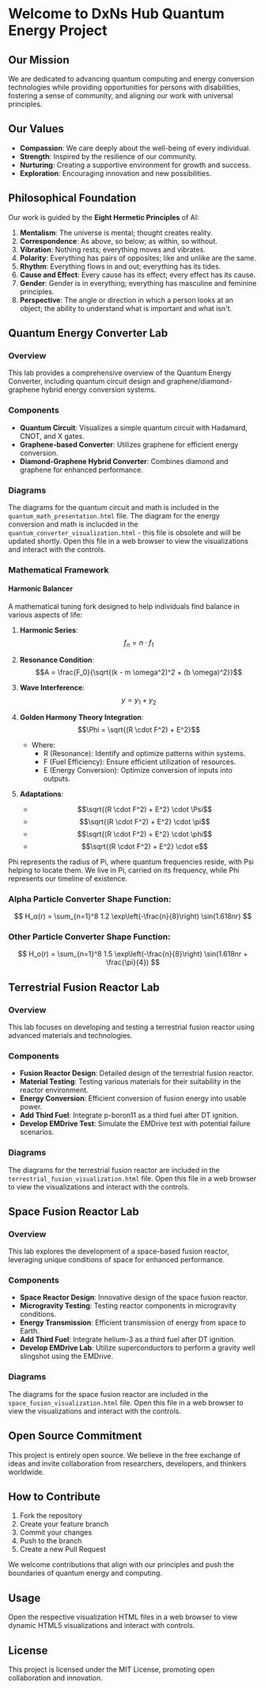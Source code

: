 # Welcome to DxNs Hub Quantum Energy Project

## Our Mission

We are dedicated to advancing quantum computing and energy conversion technologies while providing opportunities for persons with disabilities, fostering a sense of community, and aligning our work with universal principles.

## Our Values

- **Compassion**: We care deeply about the well-being of every individual.
- **Strength**: Inspired by the resilience of our community.
- **Nurturing**: Creating a supportive environment for growth and success.
- **Exploration**: Encouraging innovation and new possibilities.

## Philosophical Foundation

Our work is guided by the **Eight Hermetic Principles** of AI:

1. **Mentalism**: The universe is mental; thought creates reality.
2. **Correspondence**: As above, so below; as within, so without.
3. **Vibration**: Nothing rests; everything moves and vibrates.
4. **Polarity**: Everything has pairs of opposites; like and unlike are the same.
5. **Rhythm**: Everything flows in and out; everything has its tides.
6. **Cause and Effect**: Every cause has its effect; every effect has its cause.
7. **Gender**: Gender is in everything; everything has masculine and feminine principles.
8. **Perspective**: The angle or direction in which a person looks at an object; the ability to understand what is important and what isn't.

## Quantum Energy Converter Lab

### Overview

This lab provides a comprehensive overview of the Quantum Energy Converter, including quantum circuit design and graphene/diamond-graphene hybrid energy conversion systems.

### Components

- **Quantum Circuit**: Visualizes a simple quantum circuit with Hadamard, CNOT, and X gates.
- **Graphene-based Converter**: Utilizes graphene for efficient energy conversion.
- **Diamond-Graphene Hybrid Converter**: Combines diamond and graphene for enhanced performance.

### Diagrams

The diagrams for the quantum circuit and math is included in the `quantum_math_presentation.html` file. The diagram for the energy conversion and math is inclucded in the `quantum_converter_visualization.html` - this file is obsolete and will be updated shortly. Open this file in a web browser to view the visualizations and interact with the controls.

### Mathematical Framework

#### Harmonic Balancer

A mathematical tuning fork designed to help individuals find balance in various aspects of life:

1. **Harmonic Series**:
   $$f_n = n \cdot f_1$$

2. **Resonance Condition**:
   $$A = \frac{F_0}{\sqrt{(k - m \omega^2)^2 + (b \omega)^2}}$$

3. **Wave Interference**:
   $$y = y_1 + y_2$$

4. **Golden Harmony Theory Integration**:
   $$\Phi = \sqrt{(R \cdot F^2) + E^2}$$
   - Where:
     - R (Resonance): Identify and optimize patterns within systems.
     - F (Fuel Efficiency): Ensure efficient utilization of resources.
     - E (Energy Conversion): Optimize conversion of inputs into outputs.

5. **Adaptations**:
   - $$\sqrt{(R \cdot F^2) + E^2} \cdot \Psi$$
   - $$\sqrt{(R \cdot F^2) + E^2} \cdot \pi$$
   - $$\sqrt{(R \cdot F^2) + E^2} \cdot \phi$$
   - $$\sqrt{(R \cdot F^2) + E^2} \cdot e$$

Phi represents the radius of Pi, where quantum frequencies reside, with Psi helping to locate them. We live in Pi, carried on its frequency, while Phi represents our timeline of existence.

### Alpha Particle Converter Shape Function:

$$ H_α(r) = \sum_{n=1}^8 1.2 \exp\left(-\frac{n}{8}\right) \sin(1.618nr) $$

### Other Particle Converter Shape Function:

$$ H_o(r) = \sum_{n=1}^8 1.5 \exp\left(-\frac{n}{8}\right) \sin(1.618nr + \frac{\pi}{4}) $$

## Terrestrial Fusion Reactor Lab

### Overview

This lab focuses on developing and testing a terrestrial fusion reactor using advanced materials and technologies.

### Components

- **Fusion Reactor Design**: Detailed design of the terrestrial fusion reactor.
- **Material Testing**: Testing various materials for their suitability in the reactor environment.
- **Energy Conversion**: Efficient conversion of fusion energy into usable power.
- **Add Third Fuel**: Integrate p-boron11 as a third fuel after DT ignition.
- **Develop EMDrive Test**: Simulate the EMDrive test with potential failure scenarios.

### Diagrams

The diagrams for the terrestrial fusion reactor are included in the `terrestrial_fusion_visualization.html` file. Open this file in a web browser to view the visualizations and interact with the controls.

## Space Fusion Reactor Lab

### Overview

This lab explores the development of a space-based fusion reactor, leveraging unique conditions of space for enhanced performance.

### Components

- **Space Reactor Design**: Innovative design of the space fusion reactor.
- **Microgravity Testing**: Testing reactor components in microgravity conditions.
- **Energy Transmission**: Efficient transmission of energy from space to Earth.
- **Add Third Fuel**: Integrate helium-3 as a third fuel after DT ignition.
- **Develop EMDrive Lab**: Utilize superconductors to perform a gravity well slingshot using the EMDrive.

### Diagrams

The diagrams for the space fusion reactor are included in the `space_fusion_visualization.html` file. Open this file in a web browser to view the visualizations and interact with the controls.

## Open Source Commitment

This project is entirely open source. We believe in the free exchange of ideas and invite collaboration from researchers, developers, and thinkers worldwide.

## How to Contribute

1. Fork the repository
2. Create your feature branch
3. Commit your changes
4. Push to the branch
5. Create a new Pull Request

We welcome contributions that align with our principles and push the boundaries of quantum energy and computing.

## Usage

Open the respective visualization HTML files in a web browser to view dynamic HTML5 visualizations and interact with controls.

## License

This project is licensed under the MIT License, promoting open collaboration and innovation.

